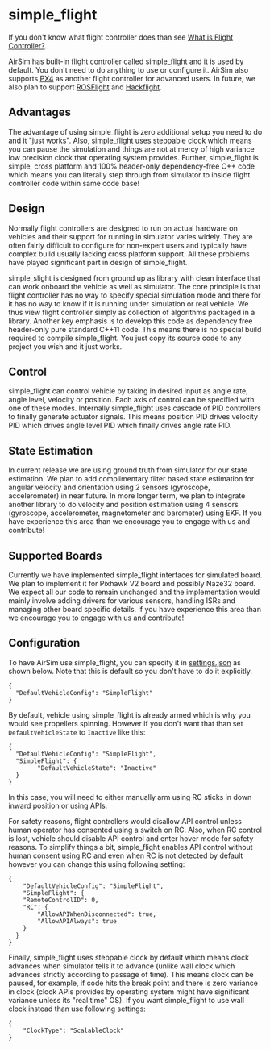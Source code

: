 # simple_flight

 If you don't know what flight controller does than see [What is Flight Controller?](flight_controller.md). 
 
 AirSim has built-in flight controller called simple_flight and it is used by default. You don't need to do anything to use or configure it. AirSim also supports [PX4](px4_setup.md) as another flight controller for advanced users. In future, we also plan to support [ROSFlight](https://rosflight.org/) and [Hackflight](https://github.com/simondlevy/hackflight).

## Advantages

The advantage of using simple_flight is zero additional setup you need to do and it "just works". Also, simple_flight uses steppable clock which means you can pause the simulation and things are not at mercy of high variance low precision clock that operating system provides. Further, simple_flight is simple, cross platform and 100% header-only dependency-free C++ code which means you can literally step through from simulator to inside flight controller code within same code base!

## Design

Normally flight controllers are designed to run on actual hardware on vehicles and their support for running in simulator varies widely. They are often fairly difficult to configure for non-expert users and typically have complex build usually lacking cross platform support. All these problems have played significant part in design of simple_flight.

simple_slight is designed from ground up as library with clean interface that can work onboard the vehicle as well as simulator. The core principle is that flight controller has no way to specify special simulation mode and there for it has no way to know if it is running under simulation or real vehicle. We thus view flight controller simply as collection of algorithms packaged in a library. Another key emphasis is to develop this code as dependency free header-only pure standard C++11 code. This means there is no special build required to compile simple_flight. You just copy its source code to any project you wish and it just works.

## Control

simple_flight can control vehicle by taking in desired input as angle rate, angle level, velocity or position. Each axis of control can be specified with one of these modes. Internally simple_flight uses cascade of PID controllers to finally generate actuator signals. This means position PID drives velocity PID which drives angle level PID which finally drives angle rate PID.

## State Estimation

In current release we are using ground truth from simulator for our state estimation. We plan to add complimentary filter based state estimation for angular velocity and orientation using 2 sensors (gyroscope, accelerometer) in near future. In more longer term, we plan to integrate another library to do velocity and position estimation using 4 sensors (gyroscope, accelerometer, magnetometer and barometer) using EKF. If you have experience this area than we encourage you to engage with us and contribute!

## Supported Boards

Currently we have implemented simple_flight interfaces for simulated board. We plan to implement it for Pixhawk V2 board and possibly Naze32 board. We expect all our code to remain unchanged and the implementation would mainly involve adding drivers for various sensors, handling ISRs and managing other board specific details. If you have experience this area than we encourage you to engage with us and contribute!

## Configuration

To have AirSim use simple_flight, you can specify it in [settings.json](settings.md) as shown below. Note that this is default so you don't have to do it explicitly.

```
{
  "DefaultVehicleConfig": "SimpleFlight"
}
```

By default, vehicle using simple_flight is already armed which is why you would see propellers spinning. However if you don't want that than set `DefaultVehicleState` to `Inactive` like this:

```
{
  "DefaultVehicleConfig": "SimpleFlight",
  "SimpleFlight": {
        "DefaultVehicleState": "Inactive"
  }
}
```

In this case, you will need to either manually arm using RC sticks in down inward position or using APIs.

For safety reasons, flight controllers would disallow API control unless human operator has consented using a switch on RC. Also, when RC control is lost, vehicle should disable API control and enter hover mode for safety reasons. To simplify things a bit, simple_flight enables API control without human consent using RC and even when RC is not detected by default however you can change this using following setting:

```
{
    "DefaultVehicleConfig": "SimpleFlight",
    "SimpleFlight": {
    "RemoteControlID": 0,
    "RC": {
        "AllowAPIWhenDisconnected": true,
        "AllowAPIAlways": true
    }
  }
}
```

Finally, simple_flight uses steppable clock by default which means clock advances when simulator tells it to advance (unlike wall clock which advances strictly according to passage of time). This means clock can be paused, for example, if code hits the break point and there is zero variance in clock (clock APIs provides by operating system might have significant variance unless its "real time" OS). If you want simple_flight to use wall clock instead than use following settings:

```
{
    "ClockType": "ScalableClock"
}
```
